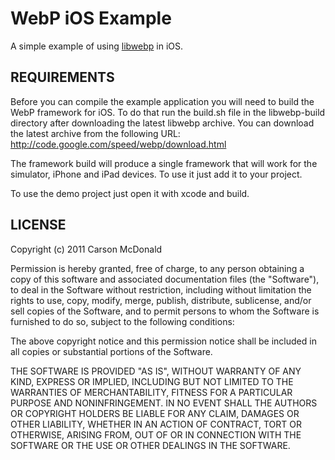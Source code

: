 WebP iOS Example
============================

A simple example of using [libwebp](http://code.google.com/speed/webp/) in iOS.

## REQUIREMENTS

Before you can compile the example application you will need to build the WebP framework for iOS. To do that run the build.sh file in the libwebp-build directory after downloading the latest libwebp archive. You can download the latest archive from the following URL: http://code.google.com/speed/webp/download.html

The framework build will produce a single framework that will work for the simulator, iPhone and iPad devices. To use it just add it to your project.

To use the demo project just open it with xcode and build.

## LICENSE

Copyright (c) 2011 Carson McDonald

Permission is hereby granted, free of charge, to any person obtaining a copy
of this software and associated documentation files (the "Software"), to deal
in the Software without restriction, including without limitation the rights
to use, copy, modify, merge, publish, distribute, sublicense, and/or sell
copies of the Software, and to permit persons to whom the Software is
furnished to do so, subject to the following conditions:

The above copyright notice and this permission notice shall be included in
all copies or substantial portions of the Software.

THE SOFTWARE IS PROVIDED "AS IS", WITHOUT WARRANTY OF ANY KIND, EXPRESS OR
IMPLIED, INCLUDING BUT NOT LIMITED TO THE WARRANTIES OF MERCHANTABILITY,
FITNESS FOR A PARTICULAR PURPOSE AND NONINFRINGEMENT. IN NO EVENT SHALL THE
AUTHORS OR COPYRIGHT HOLDERS BE LIABLE FOR ANY CLAIM, DAMAGES OR OTHER
LIABILITY, WHETHER IN AN ACTION OF CONTRACT, TORT OR OTHERWISE, ARISING FROM,
OUT OF OR IN CONNECTION WITH THE SOFTWARE OR THE USE OR OTHER DEALINGS IN
THE SOFTWARE.
